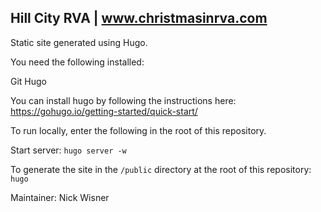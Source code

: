 ## Hill City RVA | www.christmasinrva.com

Static site generated using Hugo.

You need the following installed:

Git
Hugo

You can install hugo by following the instructions here: https://gohugo.io/getting-started/quick-start/

To run locally, enter the following in the root of this repository.

Start server: `hugo server -w`

To generate the site in the `/public` directory at the root of this repository: `hugo`

Maintainer: Nick Wisner
